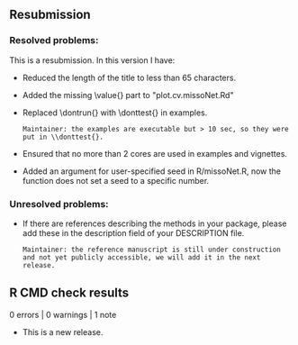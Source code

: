 ## Resubmission

### Resolved problems:

This is a resubmission. In this version I have:

* Reduced the length of the title to less than 65 characters.

* Added the missing \\value{} part to "plot.cv.missoNet.Rd"

* Replaced \\dontrun{} with \\donttest{} in examples.
 
      Maintainer: the examples are executable but > 10 sec, so they were put in \\donttest{}.

* Ensured that no more than 2 cores are used in examples and vignettes.

* Added an argument for user-specified seed in R/missoNet.R, now the function does not set a seed to a specific number.

### Unresolved problems:

* If there are references describing the methods in your package, please add these in the description field of your DESCRIPTION file.

      Maintainer: the reference manuscript is still under construction and not yet publicly accessible, we will add it in the next release.


## R CMD check results

0 errors | 0 warnings | 1 note

* This is a new release.
